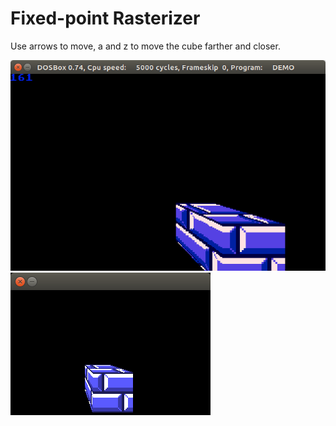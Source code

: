 # Fixed-point Rasterizer

Use arrows to move, a and z to move the cube farther and closer.

![ ](/screenshot-x11.png?raw=true)
![ ](/screenshot-dosbox.png?raw=true)
